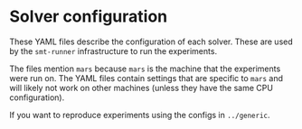 # Solver configuration

These YAML files describe the configuration of each solver.
These are used by the `smt-runner` infrastructure to run
the experiments.

The files mention `mars` because `mars` is the machine that
the experiments were run on. The YAML files contain settings
that are specific to `mars` and will likely not work on other
machines (unless they have the same CPU configuration).

If you want to reproduce experiments using the configs in
`../generic`.
